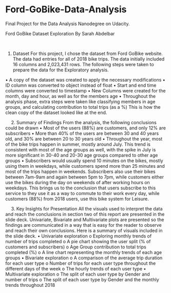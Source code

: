 # Ford-GoBike-Data-Analysis
Final Project for the Data Analysis Nanodegree on Udacity.

Ford GoBike Dataset Exploration
By Sarah Abdelbar
 
 
1.	Dataset
For this project, I chose the dataset from Ford GoBike website. The data had entries for all of 2018 bike trips. The data initially included 16 columns and 2,023,431 rows. The following steps were taken to prepare the data for the Exploratory analysis.
 
•	A copy of the dataset was created to apply the necessary modifications
•	ID column was converted to object instead of float
•	Start and end time columns were converted to timestamp
•	New Columns were created for the month, day and hour, as well as for the members age
•	Throughout the analysis phase, extra steps were taken like classifying members in age groups, and calculating contribution to total trips (as a %)
This is how the clean copy of the dataset looked like at the end. 
 
 
2.	Summary of Findings
From the analysis, the following conclusions could be drawn
•	Most of the users (88%) are customers, and only 12% are subscribers
•	More than 40% of the users are between 30 and 40 years old, and 30% are between 20 to 30 years old
•	Throughout the year, most of the bike trips happen in summer, mostly around July. This trend is consistent with most of the age groups as well, with the spike in July is more significant in 30-40 and 20-30 age groups compared to other age groups
•	Subscribers would usually spend 10 minutes on the bikes, mostly using them in weekdays, while customers spend more than 25 minutes and most of the trips happen in weekends. Subscribers also use their bikes between 7am-9am and again between 5pm to 7pm, while customers either use the bikes during the day on weekends of after working hours on weekdays. This brings us to the conclusion that users subscribe to this service to they use it as a way to commute to their work every day, while customers (88%) from 2018 users, use this bike system for Leisure.

 
3.	Key Insights for Presentation
All the visuals used to interpret the data and reach the conclusions in section two of this report are presented in the slide deck. Univariate, Bivariate and Multivariate plots are presented so the findings are communicated in a way that is easy for the reader to observe and reach their own conclusions. 
Here is a summary of visuals included in the slide deck.
•	Univariate exploration
o	Exploring monthly trends of number of trips completed
o	A pie chart showing the user split (% of customers and subscribers)
o	Age Group contribution to total trips completed (%)
o	A line chart representing the monthly trends of each age groups
•	Bivariate exploration
o	A comparison of the average trip duration for each user type
o	Number of trips for each user type throughout the different days of the week
o	The hourly trends of each user type
•	Multivariate exploration
o	The split of each user type by Gender and number of trips
o	The split of each user type by Gender and the monthly trends throughout 2018


